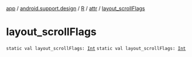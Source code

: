 [app](../../../index.md) / [android.support.design](../../index.md) / [R](../index.md) / [attr](index.md) / [layout_scrollFlags](.)

# layout_scrollFlags

`static val layout_scrollFlags: `[`Int`](https://kotlinlang.org/api/latest/jvm/stdlib/kotlin/-int/index.html)
`static val layout_scrollFlags: `[`Int`](https://kotlinlang.org/api/latest/jvm/stdlib/kotlin/-int/index.html)